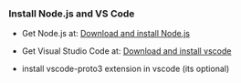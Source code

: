 ### Install Node.js and VS Code

- Get Node.js at: [Download and install Node.js](https://nodejs.org/en/download/)

- Get Visual Studio Code at: [Download and install vscode](https://code.visualstudio.com/Download)

- install vscode-proto3 extension in vscode (its optional)


